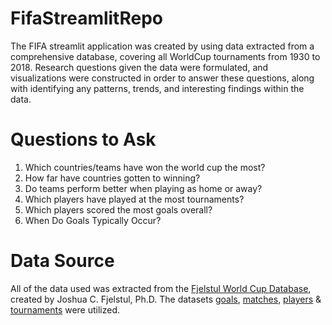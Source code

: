 # FifaStreamlitRepo
The FIFA streamlit application was created by using data extracted from a comprehensive database, covering all WorldCup tournaments from 1930 to 2018. Research questions given the data were formulated, and visualizations were constructed in order to answer these questions, along with identifying any patterns, trends, and interesting findings within the data.

# Questions to Ask
1. Which countries/teams have won the world cup the most?
2. How far have countries gotten to winning?
3. Do teams perform better when playing as home or away?
4. Which players have played at the most tournaments?
5. Which players scored the most goals overall?
5. When Do Goals Typically Occur?

# Data Source
All of the data used was extracted from the [Fjelstul World Cup Database](https://github.com/jfjelstul/worldcup), created by Joshua C. Fjelstul, Ph.D.
The datasets [goals](https://github.com/jfjelstul/worldcup/blob/master/data-csv/goals.csv), [matches](https://github.com/jfjelstul/worldcup/blob/master/data-csv/matches.csv), [players](https://github.com/jfjelstul/worldcup/blob/master/data-csv/players.csv) & [tournaments](https://github.com/jfjelstul/worldcup/blob/master/data-csv/tournaments.csv) were utilized. 
